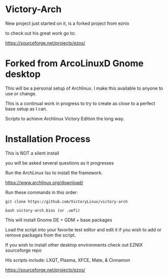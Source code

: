 # Victory-Arch

New project just started on it, is a forked project from eznix

to check out his great work go to:

   https://sourceforge.net/projects/ezos/
   
# Forked from ArcoLinuxD Gnome desktop

This will be a personal setup of Archlinux. I make this available to anyone to use or change.

This is a continual work in progress to try to create as close to a perfect base setup as I can.

Scripts to achieve Archlinux Victory Edition the long way.

# Installation Process


This is NOT a silent install

you will be asked several questions as it progresses



Run the ArchLinux Iso to install the framework.
      
   https://www.archlinux.org/download/

Run these commands in this order:


    git clone https://github.com/VictoryLinux/victory-arch

    bash victory-arch.bios (or .uefi)
    
This will install Gnome DE + GDM + base packages

Load the script into your favorite test editor and edit it if you wish to add or remove packages from the script.

If you wish to install other desktop environments check out EZNIX sourceforge repo

His scripts include: LXQT, Plasma, XFCE, Mate, & Cinnamon

   https://sourceforge.net/projects/ezos/
